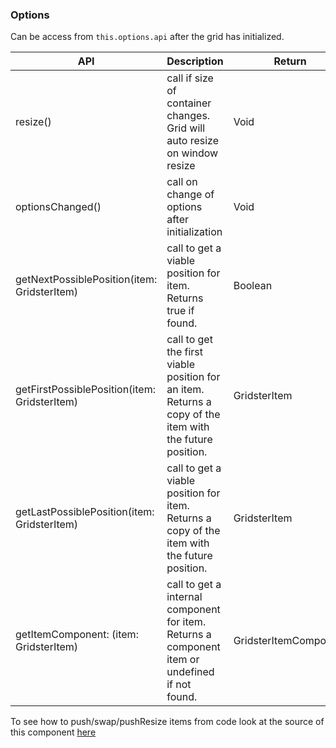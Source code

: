 ### Options

Can be access from `this.options.api` after the grid has initialized.

| API                                          | Description                                                                                             | Return                |
|----------------------------------------------|---------------------------------------------------------------------------------------------------------|-----------------------|
| resize()                                     | call if size of container changes. Grid will auto resize on window resize                               | Void                  |
| optionsChanged()                             | call on change of options after initialization                                                          | Void                  |
| getNextPossiblePosition(item: GridsterItem)  | call to get a viable position for item. Returns true if found.                                          | Boolean               |
| getFirstPossiblePosition(item: GridsterItem) | call to get the first viable position for an item. Returns a copy of the item with the future position. | GridsterItem          |
| getLastPossiblePosition(item: GridsterItem)  | call to get a viable position for item. Returns a copy of the item with the future position.            | GridsterItem          |
| getItemComponent: (item: GridsterItem)       | call to get a internal component for item. Returns a component item or undefined if not found.          | GridsterItemComponent |

To see how to push/swap/pushResize items from code look at the source of this
component [here](https://github.com/tiberiuzuld/angular-gridster2/blob/master/src/app/sections/api/api.component.ts)
